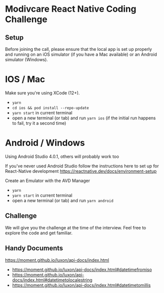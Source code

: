 # Modivcare React Native Coding Challenge 

## Setup

Before joining the call, please ensure that the local app is set up properly and running on an iOS simulator (if you have a Mac available) or an Android simulator (Windows).

# IOS / Mac
Make sure you're using XCode (12+).
- `yarn` 
- `cd ios && pod install --repo-update`
- `yarn start` in current terminal
- open a new terminal (or tab) and run `yarn ios` (if the initial run happens to fail, try it a second time)

# Android / Windows
Using Android Studio 4.0.1, others will probably work too

If you've never used Android Studio follow the instructions here to set up for React-Native development https://reactnative.dev/docs/environment-setup

Create an Emulator with the AVD Manager
- `yarn`
- `yarn start` in current terminal
- open a new terminal (or tab) and run `yarn android`


## Challenge
We will give you the challenge at the time of the interview. Feel free to explore the code and get familiar.

## Handy Documents
https://moment.github.io/luxon/api-docs/index.html
- https://moment.github.io/luxon/api-docs/index.html#datetimefromiso
- https://moment.github.io/luxon/api-docs/index.html#datetimetolocalestring
- https://moment.github.io/luxon/api-docs/index.html#datetimetomillis